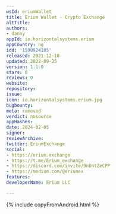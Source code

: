 ```yaml
---
wsId: eriumWallet
title: Erium Wallet - Crypto Exchange
altTitle: 
authors:
- danny
appId: io.horizontalsystems.erium
appCountry: ng
idd: '1590924105'
released: 2021-12-10
updated: 2022-09-25
version: 1.1.0
stars: 0
reviews: 0
website: 
repository: 
issue: 
icon: io.horizontalsystems.erium.jpg
bugbounty: 
meta: removed
verdict: nosource
appHashes: 
date: 2024-02-05
signer: 
reviewArchive: 
twitter: EriumExchange
social:
- https://erium.exchange
- https://t.me/Erium_exchange
- https://discord.com/invite/9nUntZeCPP
- https://medium.com/@eriumex
features: 
developerName: Erium LLC

---
```


{% include copyFromAndroid.html %}
